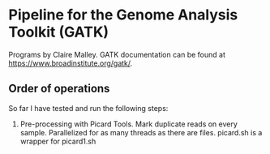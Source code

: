 # Pipeline for the Genome Analysis Toolkit (GATK)
Programs by Claire Malley. GATK documentation can be found at https://www.broadinstitute.org/gatk/.

## Order of operations
So far I have tested and run the following steps:
1. Pre-processing with Picard Tools. Mark duplicate reads on every sample. Parallelized for as many threads as there are files. picard.sh is a wrapper for picard1.sh
